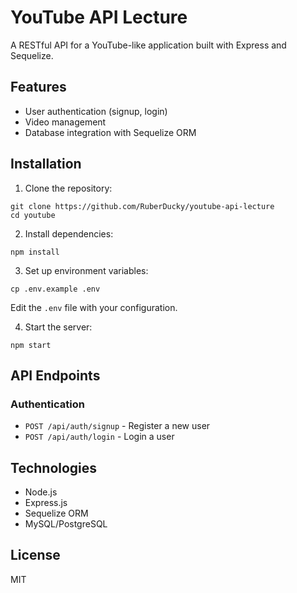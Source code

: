 # YouTube API Lecture 

A RESTful API for a YouTube-like application built with Express and Sequelize.

## Features

-   User authentication (signup, login)
-   Video management
-   Database integration with Sequelize ORM

## Installation

1. Clone the repository:

```
git clone https://github.com/RuberDucky/youtube-api-lecture
cd youtube
```

2. Install dependencies:

```
npm install
```

3. Set up environment variables:

```
cp .env.example .env
```

Edit the `.env` file with your configuration.

4. Start the server:

```
npm start
```

## API Endpoints

### Authentication

-   `POST /api/auth/signup` - Register a new user
-   `POST /api/auth/login` - Login a user

## Technologies

-   Node.js
-   Express.js
-   Sequelize ORM
-   MySQL/PostgreSQL

## License

MIT
